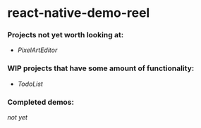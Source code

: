 # react-native-demo-reel
### Projects not yet worth looking at:
- _PixelArtEditor_


### WIP projects that have some amount of functionality:
- _TodoList_


### Completed demos:
_not yet_
